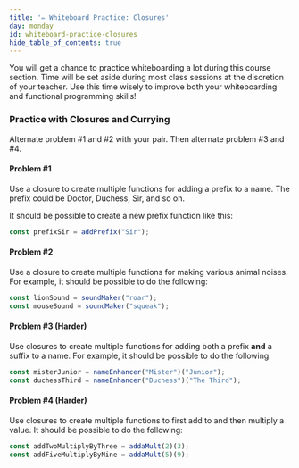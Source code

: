 ```yaml
---
title: '✏️ Whiteboard Practice: Closures'
day: monday
id: whiteboard-practice-closures
hide_table_of_contents: true
---
```


You will get a chance to practice whiteboarding a lot during this course section. Time will be set aside during most class sessions at the discretion of your teacher. Use this time wisely to improve both your whiteboarding and functional programming skills!

### Practice with Closures and Currying

Alternate problem #1 and #2 with your pair. Then alternate problem #3 and #4.

#### Problem #1

Use a closure to create multiple functions for adding a prefix to a name. The prefix could be Doctor, Duchess, Sir, and so on.

It should be possible to create a new prefix function like this:

```js
const prefixSir = addPrefix("Sir");
```

#### Problem #2

Use a closure to create multiple functions for making various animal noises. For example, it should be possible to do the following:

```js
const lionSound = soundMaker("roar");
const mouseSound = soundMaker("squeak");
```

#### Problem #3 (Harder)

Use closures to create multiple functions for adding both a prefix **and** a suffix to a name. For example, it should be possible to do the following:

```js
const misterJunior = nameEnhancer("Mister")("Junior");
const duchessThird = nameEnhancer("Duchess")("The Third");
```

#### Problem #4 (Harder)

Use closures to create multiple functions to first add to and then multiply a value. It should be possible to do the following:

```js
const addTwoMultiplyByThree = addaMult(2)(3);
const addFiveMultiplyByNine = addaMult(5)(9);
```
